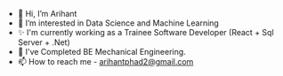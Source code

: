 - 👋 Hi, I’m Arihant
- 👀 I’m interested in Data Science and Machine Learning
- ✨ I'm currently working as a Trainee Software Developer (React + Sql Server + .Net)
- 🌱 I've Completed BE Mechanical Engineering.
- 📫 How to reach me - arihantphad2@gmail.com

<!---
arihantp2/arihantp2 is a ✨ special ✨ repository because its `README.md` (this file) appears on your GitHub profile.
You can click the Preview link to take a look at your changes.
--->
